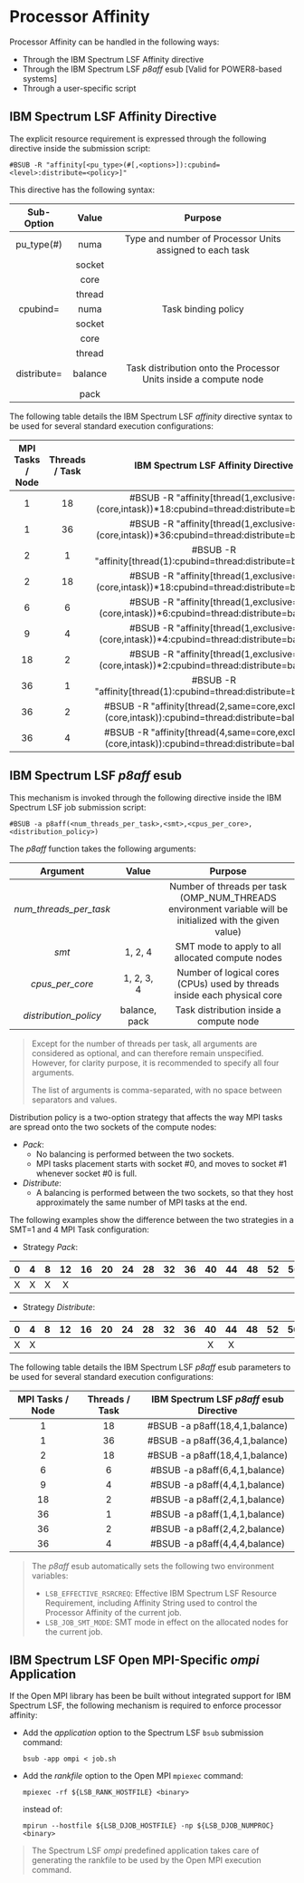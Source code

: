 # Processor Affinity

Processor Affinity can be handled in the following ways:

* Through the IBM Spectrum LSF Affinity directive
* Through the IBM Spectrum LSF _p8aff_ esub \[Valid for POWER8-based systems\]
* Through a user-specific script

## IBM Spectrum LSF Affinity Directive

The explicit resource requirement is expressed through the following directive inside the submission script:

```text
#BSUB -R "affinity[<pu_type>(#[,<options>]):cpubind=<level>:distribute=<policy>]"
```

This directive has the following syntax:

| Sub-Option | Value | Purpose |
| :---: | :---: | :---: |
| pu\_type\(\#\) | numa | Type and number of Processor Units assigned to each task |
|  | socket |  |
|  | core |  |
|  | thread |  |
| cpubind= | numa | Task binding policy |
|  | socket |  |
|  | core |  |
|  | thread |  |
| distribute= | balance | Task distribution onto the Processor Units inside a compute node |
|  | pack |  |

The following table details the IBM Spectrum LSF _affinity_ directive syntax to be used for several standard execution configurations:

| MPI Tasks / Node | Threads / Task | IBM Spectrum LSF Affinity Directive |
| :---: | :---: | :---: |
| 1 | 18 | \#BSUB -R "affinity\[thread\(1,exclusive=\(core,intask\)\)\*18:cpubind=thread:distribute=balance\]" |
| 1 | 36 | \#BSUB -R "affinity\[thread\(1,exclusive=\(core,intask\)\)\*36:cpubind=thread:distribute=balance\]" |
| 2 | 1 | \#BSUB -R "affinity\[thread\(1\):cpubind=thread:distribute=balance\]" |
| 2 | 18 | \#BSUB -R "affinity\[thread\(1,exclusive=\(core,intask\)\)\*18:cpubind=thread:distribute=balance\]" |
| 6 | 6 | \#BSUB -R "affinity\[thread\(1,exclusive=\(core,intask\)\)\*6:cpubind=thread:distribute=balance\]" |
| 9 | 4 | \#BSUB -R "affinity\[thread\(1,exclusive=\(core,intask\)\)\*4:cpubind=thread:distribute=balance\]" |
| 18 | 2 | \#BSUB -R "affinity\[thread\(1,exclusive=\(core,intask\)\)\*2:cpubind=thread:distribute=balance\]" |
| 36 | 1 | \#BSUB -R "affinity\[thread\(1\):cpubind=thread:distribute=balance\]" |
| 36 | 2 | \#BSUB -R "affinity\[thread\(2,same=core,exclusive=\(core,intask\)\):cpubind=thread:distribute=balance\]" |
| 36 | 4 | \#BSUB -R "affinity\[thread\(4,same=core,exclusive=\(core,intask\)\):cpubind=thread:distribute=balance\]" |

## IBM Spectrum LSF _p8aff_ esub

This mechanism is invoked through the following directive inside the IBM Spectrum LSF job submission script:

```text
#BSUB -a p8aff(<num_threads_per_task>,<smt>,<cpus_per_core>,<distribution_policy>)
```

The _p8aff_ function takes the following arguments:

| Argument | Value | Purpose |
| :---: | :---: | :---: |
| _num\_threads\_per\_task_ |  | Number of threads per task \(OMP\_NUM\_THREADS environment variable will be initialized with the given value\) |
| _smt_ | 1, 2, 4 | SMT mode to apply to all allocated compute nodes |
| _cpus\_per\_core_ | 1, 2, 3, 4 | Number of logical cores \(CPUs\) used by threads inside each physical core |
| _distribution\_policy_ | balance, pack | Task distribution inside a compute node |

> Except for the number of threads per task, all arguments are considered as optional, and can therefore remain unspecified. However, for clarity purpose, it is recommended to specify all four arguments.
>
> The list of arguments is comma-separated, with no space between separators and values.

Distribution policy is a two-option strategy that affects the way MPI tasks are spread onto the two sockets of the compute nodes:

* _Pack_:
  * No balancing is performed between the two sockets.
  * MPI tasks placement starts with socket \#0, and moves to socket \#1 whenever socket \#0 is full.
* _Distribute_:
  * A balancing is performed between the two sockets, so that they host approximately the same number of MPI tasks at the end.

The following examples show the difference between the two strategies in a SMT=1 and 4 MPI Task configuration:

* Strategy _Pack_:

| 0 | 4 | 8 | 12 | 16 | 20 | 24 | 28 | 32 | 36 | 40 | 44 | 48 | 52 | 56 | 60 | 64 | 68 | 72 | 76 | 80 | 84 | 88 | 92 | 96 | 100 | 104 | 108 | 112 | 116 | 120 | 124 | 128 | 132 | 136 | 140 |
| :---: | :---: | :---: | :---: | :---: | :---: | :---: | :---: | :---: | :---: | :---: | :---: | :---: | :---: | :---: | :---: | :---: | :---: | :---: | :---: | :---: | :---: | :---: | :---: | :---: | :---: | :---: | :---: | :---: | :---: | :---: | :---: | :---: | :---: | :---: | :---: |
| X | X | X | X |  |  |  |  |  |  |  |  |  |  |  |  |  |  |  |  |  |  |  |  |  |  |  |  |  |  |  |  |  |  |  |  |

* Strategy _Distribute_:

| 0 | 4 | 8 | 12 | 16 | 20 | 24 | 28 | 32 | 36 | 40 | 44 | 48 | 52 | 56 | 60 | 64 | 68 | 72 | 76 | 80 | 84 | 88 | 92 | 96 | 100 | 104 | 108 | 112 | 116 | 120 | 124 | 128 | 132 | 136 | 140 |
| :---: | :---: | :---: | :---: | :---: | :---: | :---: | :---: | :---: | :---: | :---: | :---: | :---: | :---: | :---: | :---: | :---: | :---: | :---: | :---: | :---: | :---: | :---: | :---: | :---: | :---: | :---: | :---: | :---: | :---: | :---: | :---: | :---: | :---: | :---: | :---: |
| X | X |  |  |  |  |  |  |  |  | X | X |  |  |  |  |  |  |  |  |  |  |  |  |  |  |  |  |  |  |  |  |  |  |  |  |

The following table details the IBM Spectrum LSF _p8aff_ esub parameters to be used for several standard execution configurations:

| MPI Tasks / Node | Threads / Task | IBM Spectrum LSF _p8aff_ esub Directive |
| :---: | :---: | :---: |
| 1 | 18 | \#BSUB -a p8aff\(18,4,1,balance\) |
| 1 | 36 | \#BSUB -a p8aff\(36,4,1,balance\) |
| 2 | 18 | \#BSUB -a p8aff\(18,4,1,balance\) |
| 6 | 6 | \#BSUB -a p8aff\(6,4,1,balance\) |
| 9 | 4 | \#BSUB -a p8aff\(4,4,1,balance\) |
| 18 | 2 | \#BSUB -a p8aff\(2,4,1,balance\) |
| 36 | 1 | \#BSUB -a p8aff\(1,4,1,balance\) |
| 36 | 2 | \#BSUB -a p8aff\(2,4,2,balance\) |
| 36 | 4 | \#BSUB -a p8aff\(4,4,4,balance\) |

> The _p8aff_ esub automatically sets the following two environment variables:
>
> * `LSB_EFFECTIVE_RSRCREQ`: Effective IBM Spectrum LSF Resource Requirement, including Affinity String used to control the Processor Affinity of the current job.
> * `LSB_JOB_SMT_MODE`: SMT mode in effect on the allocated nodes for the current job.

## IBM Spectrum LSF Open MPI-Specific _ompi_ Application

If the Open MPI library has been be built without integrated support for IBM Spectrum LSF, the following mechanism is required to enforce processor affinity:

* Add the _application_ option to the Spectrum LSF `bsub` submission command:

  ```text
  bsub -app ompi < job.sh
  ```

* Add the _rankfile_ option to the Open MPI `mpiexec` command:

  ```text
  mpiexec -rf ${LSB_RANK_HOSTFILE} <binary>
  ```

  instead of:

  ```text
  mpirun --hostfile ${LSB_DJOB_HOSTFILE} -np ${LSB_DJOB_NUMPROC} <binary>
  ```

> The Spectrum LSF _ompi_ predefined application takes care of generating the rankfile to be used by the Open MPI execution command.

